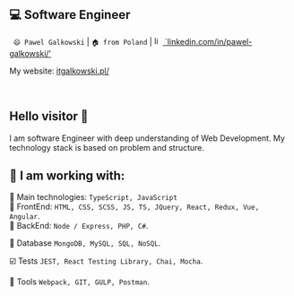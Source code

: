 
## 💻 Software Engineer

` 😄 Pawel Galkowski` |  `🏠 from Poland` | [<img src="https://avatars3.githubusercontent.com/u/357098" width="15" height="15" alt="linkedin logo"/> `linkedin.com/in/pawel-galkowski/'](https://www.linkedin.com/in/pawel-galkowski/)

My website: [itgalkowski.pl/](https://itgalkowski.pl/)

<br />

## Hello visitor 👋 

I am software Engineer with deep understanding of Web Development.
My technology stack is based on problem and structure.

## 📓 I am working with:
🔧 Main technologies:
`TypeScript, JavaScript`<br />
🔧 FrontEnd:
`HTML, CSS, SCSS, JS, TS, JQuery, React, Redux, Vue, Angular`. <br />
🔧 BackEnd:
`Node / Express, PHP, C#`.

📖 Database
`MongoDB, MySQL, SQL, NoSQL`.

☑️ Tests
`JEST, React Testing Library, Chai, Mocha`.

🔨 Tools
 `Webpack, GIT, GULP, Postman`.
